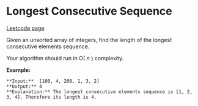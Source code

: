 # Longest Consecutive Sequence
[Leetcode page](https://leetcode.com/problems/longest-consecutive-sequence/description)

Given an unsorted array of integers, find the length of the longest
consecutive elements sequence.

Your algorithm should run in O( _n_ ) complexity.

**Example:**

    
    
    **Input:**  [100, 4, 200, 1, 3, 2]
    **Output:** 4
    **Explanation:** The longest consecutive elements sequence is [1, 2, 3, 4]. Therefore its length is 4.
    

